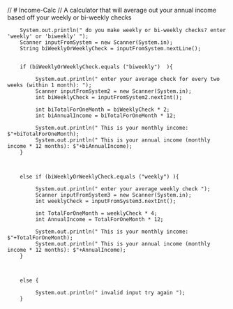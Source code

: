 //  # Income-Calc
//  A calculator that will average out your annual income based off your weekly or bi-weekly checks 



        System.out.println(" do you make weekly or bi-weekly checks? enter 'weekly' or 'biweekly' ");
        Scanner inputFromSystem = new Scanner(System.in);
        String biWeeklyOrWeeklyCheck = inputFromSystem.nextLine();
        

        if (biWeeklyOrWeeklyCheck.equals ("biweekly")  ){

             System.out.println(" enter your average check for every two weeks (within 1 month): ");
             Scanner inputFromSystem2 = new Scanner(System.in);
             int biWeeklyCheck = inputFromSystem2.nextInt();

             int biTotalForOneMonth = biWeeklyCheck * 2;
             int biAnnualIncome = biTotalForOneMonth * 12;

             System.out.println(" This is your monthly income: $"+biTotalForOneMonth);
             System.out.println(" This is your annual income (monthly income * 12 months): $"+biAnnualIncome);
        }



        else if (biWeeklyOrWeeklyCheck.equals ("weekly") ){

             System.out.println(" enter your average weekly check ");
             Scanner inputFromSystem3 = new Scanner(System.in);
             int weeklyCheck = inputFromSystem3.nextInt();

             int TotalForOneMonth = weeklyCheck * 4;
             int AnnualIncome = TotalForOneMonth * 12;

             System.out.println(" This is your monthly income: $"+TotalForOneMonth);
             System.out.println(" This is your annual income (monthly income * 12 months): $"+AnnualIncome);
        }



        else {

             System.out.println(" invalid input try again ");
        }
